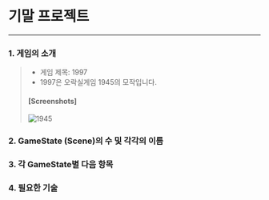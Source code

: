 # 기말 프로젝트
-----------------------------------
### 1. 게임의 소개
>+ 게임 제목: 1997
>+ 1997은 오락실게임 1945의 모작입니다.
>#### [Screenshots]
>![1945](https://user-images.githubusercontent.com/32861131/94033520-01159900-fdfc-11ea-866c-f875d918c8a6.png)
>
### 2. GameState (Scene)의 수 및 각각의 이름
>
### 3. 각 GameState별 다음 항목
>
### 4. 필요한 기술
>
